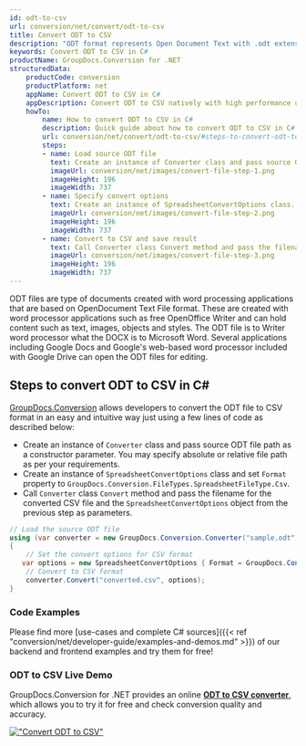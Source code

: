 ```yaml
---
id: odt-to-csv
url: conversion/net/convert/odt-to-csv
title: Convert ODT to CSV
description: "ODT format represents Open Document Text with .odt extension. Learn how to convert ODT to CSV file programmatically in C# language using GroupDocs.Conversion for .NET library."
keywords: Convert ODT to CSV in C#
productName: GroupDocs.Conversion for .NET
structuredData:
    productCode: conversion
    productPlatform: net
    appName: Convert ODT to CSV in C#
    appDescription: Convert ODT to CSV natively with high performance using C# language and server side GroupDocs.Conversion for .NET APIs, without the use of any software like Microsoft or Open Office.
    howTo:
        name: How to convert ODT to CSV in C# 
        description: Quick guide about how to convert ODT to CSV in C# with high performance and accuracy.
        url: conversion/net/convert/odt-to-csv/#steps-to-convert-odt-to-csv-in-c
        steps:
        - name: Load source ODT file 
          text: Create an instance of Converter class and pass source ODT file path as a constructor parameter. You may specify absolute or relative file path as per your requirements. 
          imageUrl: conversion/net/images/convert-file-step-1.png
          imageHeight: 196
          imageWidth: 737
        - name: Specify convert options 
          text: Create an instance of SpreadsheetConvertOptions class.
          imageUrl: conversion/net/images/convert-file-step-2.png
          imageHeight: 196
          imageWidth: 737
        - name: Convert to CSV and save result 
          text: Call Converter class Convert method and pass the filename for the converted HTML file and the SpreadsheetConvertOptions object from the previous step as parameters.
          imageUrl: conversion/net/images/convert-file-step-3.png
          imageHeight: 196
          imageWidth: 737
---
```


ODT files are type of documents created with word processing applications that are based on OpenDocument Text File format. These are created with word processor applications such as free OpenOffice Writer and can hold content such as text, images, objects and styles. The ODT file is to Writer word processor what the DOCX is to Microsoft Word. Several applications including Google Docs and Google's web-based word processor included with Google Drive can open the ODT files for editing.

## Steps to convert ODT to CSV in C#

[GroupDocs.Conversion](https://products.groupdocs.com/conversion/net) allows developers to convert the ODT file to CSV format in an easy and intuitive way just using a few lines of code as described below:

* Create an instance of `Converter` class and pass source ODT file path as a constructor parameter. You may specify absolute or relative file path as per your requirements. 
* Create an instance of `SpreadsheetConvertOptions` class and set `Format` property to `GroupDocs.Conversion.FileTypes.SpreadsheetFileType.Csv`.
* Call `Converter` class `Convert` method and pass the filename for the converted CSV file and the `SpreadsheetConvertOptions` object from the previous step as parameters.

```csharp
// Load the source ODT file
using (var converter = new GroupDocs.Conversion.Converter("sample.odt"))
{
    // Set the convert options for CSV format
   var options = new SpreadsheetConvertOptions { Format = GroupDocs.Conversion.FileTypes.SpreadsheetFileType.Csv };
    // Convert to CSV format
    converter.Convert("converted.csv", options);
}
```

### Code Examples

Please find more [use-cases and complete C# sources]({{< ref "conversion/net/developer-guide/examples-and-demos.md" >}}) of our backend and frontend examples and try them for free!

### ODT to CSV Live Demo

GroupDocs.Conversion for .NET provides an online [**ODT to CSV converter**](https://products.groupdocs.app/conversion/odt-to-csv), which allows you to try it for free and check conversion quality and accuracy.

[!["Convert ODT to CSV"](conversion/net/images/convert-to-csv/convert-odt-to-csv.png)](https://products.groupdocs.app/conversion/odt-to-csv)